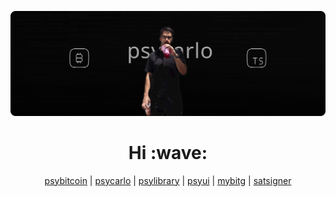 [![hero](https://github.com/Psycarlo/Psycarlo/blob/main/hero.svg)](https://psycarlo.com)

<h1 align='center'> Hi :wave:</h1>
<p align='center'>
  <a href="https://psybitcoin.com">psybitcoin</a> |
  <a href="https://psycarlo.com">psycarlo</a> |
  <a href="https://psylibrary.com">psylibrary</a> |
  <a href="https://psyui.com">psyui</a> |
  <a href="https://mybitg.com">mybitg</a> |
  <a href="https://satsigner.com">satsigner</a>
</p>
